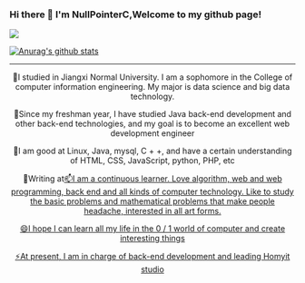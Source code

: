 ### Hi there 👋 I'm NullPointerC,Welcome to my github page!

<!--
**NullPointerC/NullPointerC** is a ✨ _special_ ✨ repository because its `README.md` (this file) appears on your GitHub profile.

Here are some ideas to get you started:

- 🔭 I’m currently working on ...
- 🌱 I’m currently learning ...
- 👯 I’m looking to collaborate on ...
- 🤔 I’m looking for help with ...
- 💬 Ask me about ...
- 📫 How to reach me: ...
- 😄 Pronouns: ...
- ⚡ Fun fact: ...
-->
<img src="https://gitee.com/cao_ziqiang/img/raw/master/20210628141428.gif">

[![Anurag's github stats](https://github-readme-stats.vercel.app/api?username=NullPointerC)](https://github.com/anuraghazra/github-readme-stats?theme=radical)
<hr/>
<p align="center">🔭I studied in Jiangxi Normal University. I am a sophomore in the College of computer information engineering. My major is data science and big data technology.</p>
<p align="center">🌱Since my freshman year, I have studied Java back-end development and other back-end technologies, and my goal is to become an excellent web development engineer</p>
<p align="center">👯I am good at Linux, Java, mysql, C + +, and have a certain understanding of HTML, CSS, JavaScript, python, PHP, etc</p>
<p align="center">💬Writing at<a href="https://www.codenote.xyz>Here</a></p>
<p align="center">📫I am a continuous learner. Love algorithm, web and web programming, back end and all kinds of computer technology. Like to study the basic problems and mathematical problems that make people headache, interested in all art forms.</p>
<p align="center">😄I hope I can learn all my life in the 0 / 1 world of computer and create interesting things</p>
<p align="center">⚡At present, I am in charge of back-end development and leading Homyit studio</p>

